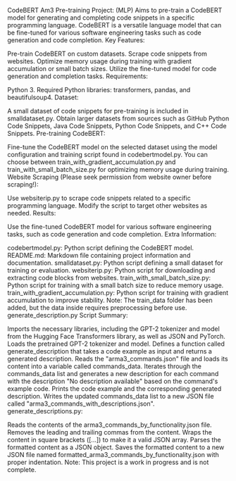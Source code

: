 CodeBERT Am3 Pre-training Project:
(MLP) 
Aims to pre-train a CodeBERT model for generating and completing code snippets in a specific programming language.
CodeBERT is a versatile language model that can be fine-tuned for various software engineering tasks such as code generation and code completion.
Key Features:

Pre-train CodeBERT on custom datasets.
Scrape code snippets from websites.
Optimize memory usage during training with gradient accumulation or small batch sizes.
Utilize the fine-tuned model for code generation and completion tasks.
Requirements:

Python 3.
Required Python libraries: transformers, pandas, and beautifulsoup4.
Dataset:

A small dataset of code snippets for pre-training is included in smalldataset.py.
Obtain larger datasets from sources such as GitHub Python Code Snippets, Java Code Snippets, Python Code Snippets, and C++ Code Snippets.
Pre-training CodeBERT:

Fine-tune the CodeBERT model on the selected dataset using the model configuration and training script found in codebertmodel.py.
You can choose between train_with_gradient_accumulation.py and train_with_small_batch_size.py for optimizing memory usage during training.
Website Scraping (Please seek permission from website owner before scraping!):

Use websiterip.py to scrape code snippets related to a specific programming language.
Modify the script to target other websites as needed.
Results:

Use the fine-tuned CodeBERT model for various software engineering tasks, such as code generation and code completion.
Extra Information:

codebertmodel.py: Python script defining the CodeBERT model.
README.md: Markdown file containing project information and documentation.
smalldataset.py: Python script defining a small dataset for training or evaluation.
websiterip.py: Python script for downloading and extracting code blocks from websites.
train_with_small_batch_size.py: Python script for training with a small batch size to reduce memory usage.
train_with_gradient_accumulation.py: Python script for training with gradient accumulation to improve stability.
Note: The train_data folder has been added, but the data inside requires preprocessing before use.
generate_description.py Script Summary:

Imports the necessary libraries, including the GPT-2 tokenizer and model from the Hugging Face Transformers library, as well as JSON and PyTorch.
Loads the pretrained GPT-2 tokenizer and model.
Defines a function called generate_description that takes a code example as input and returns a generated description.
Reads the "arma3_commands.json" file and loads its content into a variable called commands_data.
Iterates through the commands_data list and generates a new description for each command with the description "No description available" based on the command's example code.
Prints the code example and the corresponding generated description.
Writes the updated commands_data list to a new JSON file called "arma3_commands_with_descriptions.json".
generate_descriptions.py:

Reads the contents of the arma3_commands_by_functionality.json file.
Removes the leading and trailing commas from the content.
Wraps the content in square brackets ([...]) to make it a valid JSON array.
Parses the formatted content as a JSON object.
Saves the formatted content to a new JSON file named formatted_arma3_commands_by_functionality.json with proper indentation.
Note: This project is a work in progress and is not complete.
